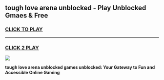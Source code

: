 
## tough love arena unblocked - Play Unblocked Gmaes & Free
<h3>
<a href="https://news.freeplayer.one?title=tough_love_arena_unblocked&ref=16F">CLICK TO PLAY</a></h3>
<hr>

<h3>
<a href="https://news.freeplayer.one?title=tough_love_arena_unblocked&ref=16F">CLICK 2 PLAY</a>
  
</h3>

<a href="https://news.freeplayer.one?title=tough_love_arena_unblocked&ref=16F/"><img src="https://clearcache.store/games.png"></a>


**tough love arena unblocked games unblocked: Your Gateway to Fun and Accessible Online Gaming**
